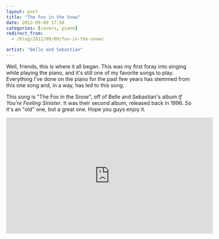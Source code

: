 ```yaml
---
layout: post
title: "The Fox in the Snow"
date: 2012-09-09 17:50
categories: [covers, piano]
redirect_from:
  - /blog/2012/09/09/fox-in-the-snow/

artist: "Belle and Sebastian"
---
```


Well, friends, this is where it all began. This was my first foray into singing while playing the piano, and it's still one of my favorite songs to play. Everything I've done on the piano for the past few years has stemmed from this one song and, in a way, has led to this song.

This song is "The Fox in the Snow", off of Belle and Sebastian's album _If You're Feeling Sinister_. It was their second album, released back in 1996. So it's an "old" one, but a great one. Hope you guys enjoy it.

<div class="video-container center">
  <iframe width="560" height="315" src="http://www.youtube.com/embed/nmuP188wpgk?rel=0" frameborder="0" allowfullscreen="true"></iframe>
</div>